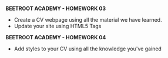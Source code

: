 **BEETROOT ACADEMY - HOMEWORK 03**

- Create a CV webpage using all the material we have learned.
- Update your site using HTML5 Tags


**BEETROOT ACADEMY - HOMEWORK 04**

- Add styles to your CV using all the knowledge you've gained

